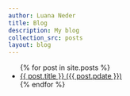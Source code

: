 ```yaml
---
author: Luana Neder
title: Blog
description: My blog
collection_src: posts
layout: blog
---
```



<ul>
  {% for post in site.posts %}
    <li>
      <a href="{{ post.url }}" class="btn">{{ post.title }} ({{ post.pdate }})</a>
    </li>
  {% endfor %}
</ul>
